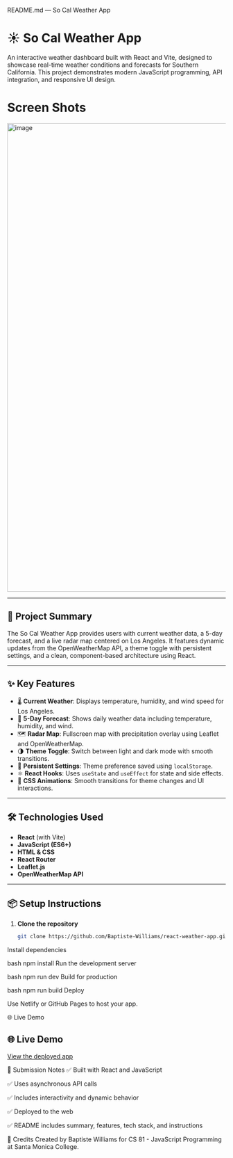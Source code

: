 README.md — So Cal Weather App

# ☀️ So Cal Weather App

An interactive weather dashboard built with React and Vite, designed to showcase real-time weather conditions and forecasts for Southern California. This project demonstrates modern JavaScript programming, API integration, and responsive UI design.


# Screen Shots

<img width="1917" height="1078" alt="image" src="https://github.com/user-attachments/assets/c9c37e85-5455-4cc0-992d-cb8d2c913e87" />

---

## 🚀 Project Summary

The So Cal Weather App provides users with current weather data, a 5-day forecast, and a live radar map centered on Los Angeles. It features dynamic updates from the OpenWeatherMap API, a theme toggle with persistent settings, and a clean, component-based architecture using React.

---

## ✨ Key Features

- 🌡️ **Current Weather**: Displays temperature, humidity, and wind speed for Los Angeles.
- 📅 **5-Day Forecast**: Shows daily weather data including temperature, humidity, and wind.
- 🗺️ **Radar Map**: Fullscreen map with precipitation overlay using Leaflet and OpenWeatherMap.
- 🌗 **Theme Toggle**: Switch between light and dark mode with smooth transitions.
- 💾 **Persistent Settings**: Theme preference saved using `localStorage`.
- ⚛️ **React Hooks**: Uses `useState` and `useEffect` for state and side effects.
- 🎨 **CSS Animations**: Smooth transitions for theme changes and UI interactions.

---

## 🛠️ Technologies Used

- **React** (with Vite)
- **JavaScript (ES6+)**
- **HTML & CSS**
- **React Router**
- **Leaflet.js**
- **OpenWeatherMap API**

---

## 📦 Setup Instructions

1. **Clone the repository**  
   ```bash
   git clone https://github.com/Baptiste-Williams/react-weather-app.git

Install dependencies

bash
npm install
Run the development server

bash
npm run dev
Build for production

bash
npm run build
Deploy

Use Netlify or GitHub Pages to host your app.

🌐 Live Demo
## 🌐 Live Demo

[View the deployed app](https://luminous-swan-6f0018.netlify.app)


📁 Submission Notes
✅ Built with React and JavaScript

✅ Uses asynchronous API calls

✅ Includes interactivity and dynamic behavior

✅ Deployed to the web

✅ README includes summary, features, tech stack, and instructions

🙌 Credits
Created by Baptiste Williams for CS 81 - JavaScript Programming at Santa Monica College.
